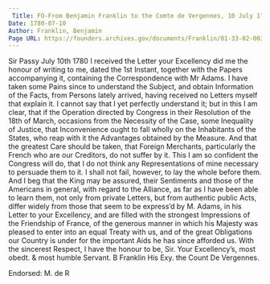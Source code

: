 ```yaml
---
 Title: FO-From Benjamin Franklin to the Comte de Vergennes, 10 July 1780
Date: 1780-07-10
Author: Franklin, Benjamin
Page URL: https://founders.archives.gov/documents/Franklin/01-33-02-0034
---
```


Sir
Passy July 10th 1780
I received the Letter your Excellency did me the honour of writing to me, dated the 1st Instant, together with the Papers accompanying it, containing the Correspondence with Mr Adams. I have taken some Pains since to understand the Subject, and obtain Information of the Facts, from Persons lately arrived, having received no Letters myself that explain it. I cannot say that I yet perfectly understand it; but in this I am clear, that if the Operation directed by Congress in their Resolution of the 18th of March, occasions from the Necessity of the Case, some Inequality of Justice, that Inconvenience ought to fall wholly on the Inhabitants of the States, who reap with it the Advantages obtained by the Measure. And that the greatest Care should be taken, that Foreign Merchants, particularly the French who are our Creditors, do not suffer by it. This I am so confident the Congress will do, that I do not think any Representations of mine necessary to persuade them to it. I shall not fail, however, to lay the whole before them. And I beg that the King may be assured, their Sentiments and those of the Americans in general, with regard to the Alliance, as far as I have been able to learn them, not only from private Letters, but from authentic public Acts, differ widely from those that seem to be express’d by M. Adams, in his Letter to your Excellency, and are filled with the strongest Impressions of the Friendship of France, of the generous manner in which his Majesty was pleased to enter into an equal Treaty with us, and of the great Obligations our Country is under for the important Aids he has since afforded us.
With the sincerest Respect, I have the honour to be, Sir. Your Excellency’s, most obedt. & most humble Servant.
B Franklin
His Exy. the Count De Vergennes.
 
Endorsed: M. de R

